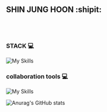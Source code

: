 ## SHIN JUNG HOON :shipit: 

<br></br>

### STACK  💻
![My Skills](https://skillicons.dev/icons?i=idea,androidstudio,docker,java,spring,figma&theme=light)

### collaboration tools 💻
![My Skills](https://skillicons.dev/icons?i=discord,github,notion&theme=light)


![Anurag's GitHub stats](https://github-readme-stats.vercel.app/api?username=Shinjunhoon&show_icons=true)


